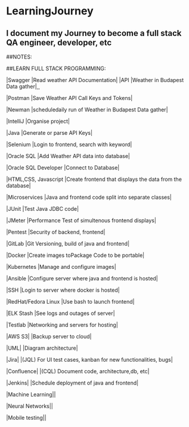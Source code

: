 # LearningJourney
## I document my Journey to become a full stack QA engineer, developer, etc


##NOTES:







##LEARN FULL STACK PROGRAMMING:

|Swagger                  |Read weather API Documentation|
|API                      |Weather in Budapest Data gather|¸¸

|Postman                  |Save Weather API Call Keys and Tokens|

|Newman                   |scheduledaily run of Weather in Budapest Data gather|

|IntelliJ                 |Organise project|

|Java                     |Generate or parse API Keys|

|Selenium                 |Login to frontend, search with keyword|

|Oracle SQL               |Add Weather API data into database|

|Oracle SQL Developer     |Connect to Database|

|HTML,CSS, Javascript     |Create frontend that displays the data from the database|

|Microservices            |Java and frontend code split into separate classes|

|JUnit                    |Test Java JDBC code|

|JMeter                   |Performance Test of simultenous frontend displays|

|Pentest                  |Security of backend, frontend|

|GitLab                   |Git Versioning, build of java and frontend|

|Docker                   |Create images toPackage Code to be portable|

|Kubernetes               |Manage and configure images|

|Ansible                  |Configure server where java and frontend is hosted|

|SSH                      |Login to server where docker is hosted|

|RedHat/Fedora Linux      |Use bash to launch frontend|

|ELK Stash                |See logs and outages of server|

|Testlab                  |Networking and servers for hosting|

|AWS S3|                   |Backup server to cloud|

|UML|                      |Diagram architecture|

|Jira|                     |(JQL) For UI test cases, kanban for new functionalities, bugs|

|Confluence|               |(CQL) Document code, architecture,db, etc|

|Jenkins|                  |Schedule deployment of java and frontend|

|Machine Learning||

|Neural Networks||

|Mobile testing||

